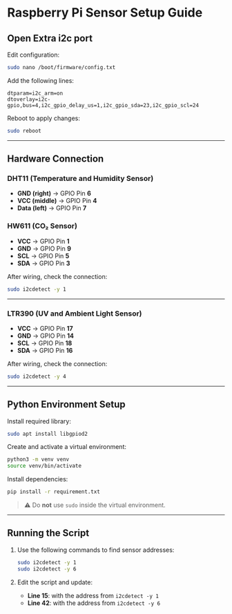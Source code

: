 # Raspberry Pi Sensor Setup Guide

## Open Extra i2c port

Edit configuration:
```bash
sudo nano /boot/firmware/config.txt
```

Add the following lines:
```
dtparam=i2c_arm=on
dtoverlay=i2c-gpio,bus=4,i2c_gpio_delay_us=1,i2c_gpio_sda=23,i2c_gpio_scl=24
```

Reboot to apply changes:
```bash
sudo reboot
```

---

## Hardware Connection

### DHT11 (Temperature and Humidity Sensor)
- **GND (right)** → GPIO Pin **6**
- **VCC (middle)** → GPIO Pin **4**
- **Data (left)** → GPIO Pin **7**

### HW611 (CO₂ Sensor)
- **VCC** → GPIO Pin **1**
- **GND** → GPIO Pin **9**
- **SCL** → GPIO Pin **5**
- **SDA** → GPIO Pin **3**

After wiring, check the connection:
```bash
sudo i2cdetect -y 1
```

---

### LTR390 (UV and Ambient Light Sensor)
- **VCC** → GPIO Pin **17**
- **GND** → GPIO Pin **14**
- **SCL** → GPIO Pin **18**
- **SDA** → GPIO Pin **16**

After wiring, check the connection:
```bash
sudo i2cdetect -y 4
```

---

## Python Environment Setup

Install required library:
```bash
sudo apt install libgpiod2
```

Create and activate a virtual environment:
```bash
python3 -m venv venv
source venv/bin/activate
```

Install dependencies:
```bash
pip install -r requirement.txt
```

> ⚠️ Do **not** use `sudo` inside the virtual environment.

---

## Running the Script

1. Use the following commands to find sensor addresses:
    ```bash
    sudo i2cdetect -y 1
    sudo i2cdetect -y 6
    ```

2. Edit the script and update:
    - **Line 15**: with the address from `i2cdetect -y 1`
    - **Line 42**: with the address from `i2cdetect -y 6`
